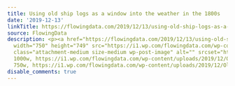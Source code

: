 ```yaml
---
title: Using old ship logs as a window into the weather in the 1800s
date: '2019-12-13'
linkTitle: https://flowingdata.com/2019/12/13/using-old-ship-logs-as-a-window-into-the-weather-in-the-1800s/
source: FlowingData
description: <p><a href="https://flowingdata.com/2019/12/13/using-old-ship-logs-as-a-window-into-the-weather-in-the-1800s/"><img
  width="750" height="749" src="https://i1.wp.com/flowingdata.com/wp-content/uploads/2019/12/Old-ship-logs.png?fit=750%2C749&amp;ssl=1"
  class="attachment-medium size-medium wp-post-image" alt="" srcset="https://i1.wp.com/flowingdata.com/wp-content/uploads/2019/12/Old-ship-logs.png?w=1000&amp;ssl=1
  1000w, https://i1.wp.com/flowingdata.com/wp-content/uploads/2019/12/Old-ship-logs.png?resize=750%2C749&amp;ssl=1
  750w, https://i1.wp.com/flowingdata.com/wp-content/uploads/2019/12/Old-shi ...
disable_comments: true
---
```

<p><a href="https://flowingdata.com/2019/12/13/using-old-ship-logs-as-a-window-into-the-weather-in-the-1800s/"><img width="750" height="749" src="https://i1.wp.com/flowingdata.com/wp-content/uploads/2019/12/Old-ship-logs.png?fit=750%2C749&amp;ssl=1" class="attachment-medium size-medium wp-post-image" alt="" srcset="https://i1.wp.com/flowingdata.com/wp-content/uploads/2019/12/Old-ship-logs.png?w=1000&amp;ssl=1 1000w, https://i1.wp.com/flowingdata.com/wp-content/uploads/2019/12/Old-ship-logs.png?resize=750%2C749&amp;ssl=1 750w, https://i1.wp.com/flowingdata.com/wp-content/uploads/2019/12/Old-shi ...